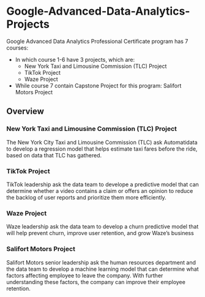 # Google-Advanced-Data-Analytics-Projects

Google Advanced Data Analytics Professional Certificate program has 7 courses:
- In which course 1-6 have 3 projects, which are:
  - New York Taxi and Limousine Commission (TLC) Project
  - TikTok Project
  - Waze Project
- While course 7 contain Capstone Project for this program: Salifort Motors Project

## Overview

### New York Taxi and Limousine Commission (TLC) Project
The New York City Taxi and Limousine Commission (TLC) ask Automatidata to develop a regression model that helps estimate taxi fares before the ride, based on data that TLC has gathered.

### TikTok Project
TikTok leadership ask the data team to develope a predictive model that can determine whether a video contains a claim or offers an opinion to reduce the backlog of user reports and prioritize them more efficiently.

### Waze Project
Waze leadership ask the data team to develop a churn predictive model that will help prevent churn, improve user retention, and grow Waze’s business

### Salifort Motors Project
Salifort Motors senior leadership ask the human resources department and the data team to develop a machine learning model that can determine what factors affecting employee to leave the company. With further understanding these factors, the company can improve their employee retention.
